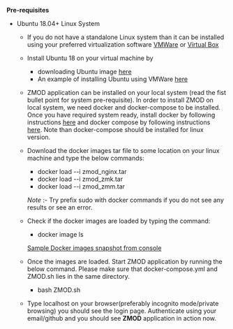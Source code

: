 **Pre-requisites** 

* Ubuntu 18.04+ Linux System 
  * If you do not have a standalone Linux system than it can be installed using your preferred virtualization software [VMWare](https://my.vmware.com/en/web/vmware/info/slug/desktop_end_user_computing/vmware_workstation_pro/15_0) or [Virtual Box](https://www.virtualbox.org/)

  * Install Ubuntu 18 on your virtual machine by
    * downloading Ubuntu image [here](https://www.ubuntu.com/download/desktop)
    * An example of installing Ubuntu using VMWare [here](https://websiteforstudents.com/how-to-install-ubuntu-16-04-17-10-18-04-on-vmware-workstation-guest-machines/)

  * ZMOD application can be installed on your local system (read the fist bullet point for system pre-requisite). In order to install ZMOD on local system, we need docker and docker-compose to be installed. Once you have required system ready, install docker by following instructions [here](https://docs.docker.com/install/linux/docker-ce/ubuntu/) and docker compose by following instructions [here](https://docs.docker.com/compose/install/). Note than docker-compose should be installed for linux version.

  * Download the docker images tar file to some location on your linux machine and type the below commands:
    
    * docker load --i zmod_nginx.tar
    * docker load --i zmod_zmk.tar
    * docker load --i zmod_zmm.tar


    *Note* :- Try prefix sudo with docker commands if you do not see any results or see an error.
  
  * Check if the docker images are loaded by typing the command:
    * docker image ls 

    [Sample Docker images snapshot from console](https://labcase.softwareag.com/projects/zementis-modeler/repository/revisions/master/entry/Capture.PNG)

  * Once the images are loaded. Start ZMOD application by running the below command. Please make sure that docker-compose.yml and ZMOD.sh lies in the same directory.
    * bash ZMOD.sh

  * Type localhost on your browser(preferably incognito mode/private browsing) you should see the login page. Authenticate using your email/github and you should see **ZMOD** application in action now.



